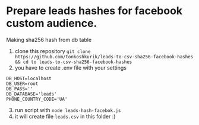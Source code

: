 # Prepare leads hashes for facebook custom audience.
Making sha256 hash from db table

1) clone this repository `git clone https://github.com/tonkoshkurik/leads-to-csv-sha256-facebook-hashes && cd to leads-to-csv-sha256-facebook-hashes`
2) you have to create .env file with your settings
```
DB_HOST=localhost
DB_USER=root
DB_PASS=''
DB_DATABASE='leads'
PHONE_COUNTRY_CODE='UA'
```
3) run script with `node leads-hash-facebok.js`  
4) it will create file `leads.csv` in this folder :) 
